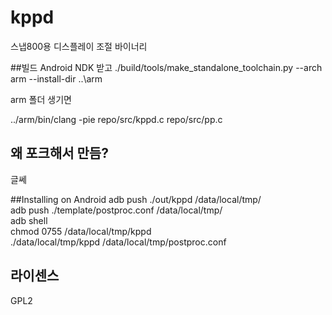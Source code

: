 # kppd
스냅800용 디스플레이 조절 바이너리

##빌드
Android NDK 받고
./build/tools/make_standalone_toolchain.py --arch arm --install-dir ..\arm

arm 폴더 생기면

../arm/bin/clang -pie repo/src/kppd.c repo/src/pp.c

## 왜 포크해서 만듬?
글쎄

##Installing on Android
adb push ./out/kppd /data/local/tmp/  
adb push ./template/postproc.conf /data/local/tmp/  
adb shell  
chmod 0755 /data/local/tmp/kppd  
./data/local/tmp/kppd /data/local/tmp/postproc.conf 

## 라이센스
GPL2